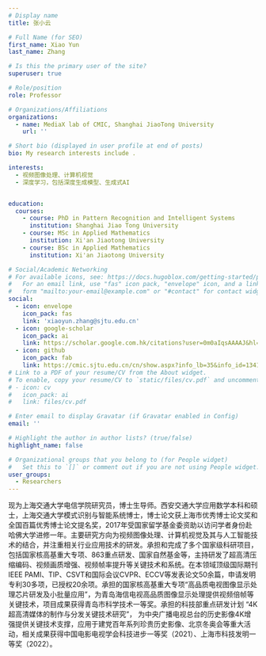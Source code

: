```yaml
---
# Display name
title: 张小云

# Full Name (for SEO)
first_name: Xiao Yun
last_name: Zhang

# Is this the primary user of the site?
superuser: true

# Role/position
role: Professor

# Organizations/Affiliations
organizations:
  - name: MediaX lab of CMIC, Shanghai JiaoTong University
    url: ''

# Short bio (displayed in user profile at end of posts)
bio: My research interests include .

interests:
  - 视频图像处理、计算机视觉
  - 深度学习，包括深度生成模型、生成式AI


education:
  courses:
    - course: PhD in Pattern Recognition and Intelligent Systems
      institution: Shanghai Jiao Tong University
    - course: MSc in Applied Mathematics
      institution: Xi'an Jiaotong University
    - course: BSc in Applied Mathematics
      institution: Xi'an Jiaotong University

# Social/Academic Networking
# For available icons, see: https://docs.hugoblox.com/getting-started/page-builder/#icons
#   For an email link, use "fas" icon pack, "envelope" icon, and a link in the
#   form "mailto:your-email@example.com" or "#contact" for contact widget.
social:
  - icon: envelope
    icon_pack: fas
    link: 'xiaoyun.zhang@sjtu.edu.cn'
  - icon: google-scholar
    icon_pack: ai
    link: https://scholar.google.com.hk/citations?user=0m0aIqsAAAAJ&hl=zh-CN
  - icon: github
    icon_pack: fab
    link: https://cmic.sjtu.edu.cn/cn/show.aspx?info_lb=35&info_id=1341&flag=35
# Link to a PDF of your resume/CV from the About widget.
# To enable, copy your resume/CV to `static/files/cv.pdf` and uncomment the lines below.
# - icon: cv
#   icon_pack: ai
#   link: files/cv.pdf

# Enter email to display Gravatar (if Gravatar enabled in Config)
email: ''

# Highlight the author in author lists? (true/false)
highlight_name: false

# Organizational groups that you belong to (for People widget)
#   Set this to `[]` or comment out if you are not using People widget.
user_groups:
  - Researchers
---
```


现为上海交通大学电信学院研究员，博士生导师。西安交通大学应用数学本科和硕士，上海交通大学模式识别与智能系统博士，博士论文获上海市优秀博士论文奖和全国百篇优秀博士论文提名奖，2017年受国家留学基金委资助以访问学者身份赴哈佛大学进修一年。主要研究方向为视频图像处理、计算机视觉及其与人工智能技术的结合，并注重相关行业应用技术的研发。承担和完成了多个国家级科研项目，包括国家核高基重大专项、863重点研发、国家自然基金等，主持研发了超高清压缩编码、视频画质增强、视频帧率提升等关键技术和系统。在本领域顶级国际期刊IEEE PAMI、TIP、CSVT和国际会议CVPR、ECCV等发表论文50余篇，申请发明专利30多项，已授权20余项。承担的国家核高基重大专项“高品质电视图像显示处理芯片研发及小批量应用”，为青岛海信电视高品质图像显示处理提供视频倍帧等关键技术，项目成果获得青岛市科学技术一等奖。承担的科技部重点研发计划 “4K超高清媒体的制作与分发关键技术研究”， 为中央广播电视总台的历史影像4K增强提供关键技术支撑，应用于建党百年系列珍贵历史影像、北京冬奥会等重大活动，相关成果获得中国电影电视学会科技进步一等奖（2021）、上海市科技发明一等奖（2022）。